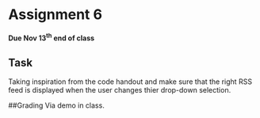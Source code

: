 # Assignment 6
**Due Nov 13<sup>th</sup> end of class**

## Task 

Taking inspiration from the code handout and make sure that the right
RSS feed is displayed when the user changes thier drop-down selection.

##Grading
Via demo in class.
